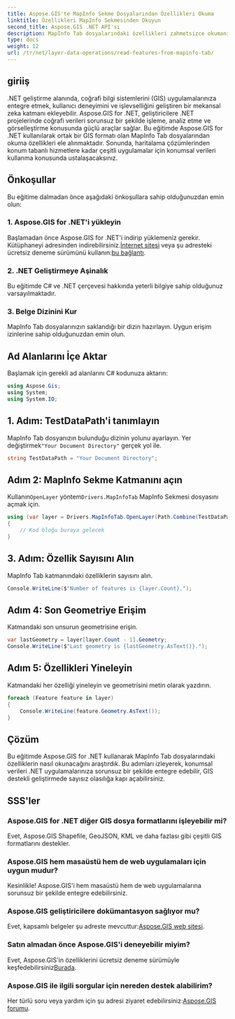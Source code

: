 ```yaml
---
title: Aspose.GIS'te MapInfo Sekme Dosyalarından Özellikleri Okuma
linktitle: Özellikleri MapInfo Sekmesinden Okuyun
second_title: Aspose.GIS .NET API'si
description: MapInfo Tab dosyalarındaki özellikleri zahmetsizce okumanızı sağlayan Aspose.GIS ile uzamsal verileri .NET uygulamalarınıza nasıl sorunsuz bir şekilde entegre edeceğinizi öğrenin.
type: docs
weight: 12
url: /tr/net/layer-data-operations/read-features-from-mapinfo-tab/
---
```

## giriiş
.NET geliştirme alanında, coğrafi bilgi sistemlerini (GIS) uygulamalarınıza entegre etmek, kullanıcı deneyimini ve işlevselliğini geliştiren bir mekansal zeka katmanı ekleyebilir. Aspose.GIS for .NET, geliştiricilere .NET projelerinde coğrafi verileri sorunsuz bir şekilde işleme, analiz etme ve görselleştirme konusunda güçlü araçlar sağlar. Bu eğitimde Aspose.GIS for .NET kullanılarak ortak bir GIS formatı olan MapInfo Tab dosyalarından okuma özellikleri ele alınmaktadır. Sonunda, haritalama çözümlerinden konum tabanlı hizmetlere kadar çeşitli uygulamalar için konumsal verileri kullanma konusunda ustalaşacaksınız.
## Önkoşullar
Bu eğitime dalmadan önce aşağıdaki önkoşullara sahip olduğunuzdan emin olun:
### 1. Aspose.GIS for .NET'i yükleyin
 Başlamadan önce Aspose.GIS for .NET'i indirip yüklemeniz gerekir. Kütüphaneyi adresinden indirebilirsiniz.[İnternet sitesi](https://releases.aspose.com/gis/net/) veya şu adresteki ücretsiz deneme sürümünü kullanın:[bu bağlantı](https://releases.aspose.com/).
### 2. .NET Geliştirmeye Aşinalık
Bu eğitimde C# ve .NET çerçevesi hakkında yeterli bilgiye sahip olduğunuz varsayılmaktadır.
### 3. Belge Dizinini Kur
MapInfo Tab dosyalarınızın saklandığı bir dizin hazırlayın. Uygun erişim izinlerine sahip olduğunuzdan emin olun.

## Ad Alanlarını İçe Aktar
Başlamak için gerekli ad alanlarını C# kodunuza aktarın:
```csharp
using Aspose.Gis;
using System;
using System.IO;
```

## 1. Adım: TestDataPath'i tanımlayın
 MapInfo Tab dosyanızın bulunduğu dizinin yolunu ayarlayın. Yer değiştirmek`"Your Document Directory"` gerçek yol ile.
```csharp
string TestDataPath = "Your Document Directory";
```
## Adım 2: MapInfo Sekme Katmanını açın
 Kullanın`OpenLayer` yöntem`Drivers.MapInfoTab` MapInfo Sekmesi dosyasını açmak için.
```csharp
using (var layer = Drivers.MapInfoTab.OpenLayer(Path.Combine(TestDataPath, "data.tab")))
{
    // Kod bloğu buraya gelecek
}
```
## 3. Adım: Özellik Sayısını Alın
MapInfo Tab katmanındaki özelliklerin sayısını alın.
```csharp
Console.WriteLine($"Number of features is {layer.Count}.");
```
## Adım 4: Son Geometriye Erişim
Katmandaki son unsurun geometrisine erişin.
```csharp
var lastGeometry = layer[layer.Count - 1].Geometry;
Console.WriteLine($"Last geometry is {lastGeometry.AsText()}.");
```
## Adım 5: Özellikleri Yineleyin
Katmandaki her özelliği yineleyin ve geometrisini metin olarak yazdırın.
```csharp
foreach (Feature feature in layer)
{
    Console.WriteLine(feature.Geometry.AsText());
}
```

## Çözüm
Bu eğitimde Aspose.GIS for .NET kullanarak MapInfo Tab dosyalarındaki özelliklerin nasıl okunacağını araştırdık. Bu adımları izleyerek, konumsal verileri .NET uygulamalarınıza sorunsuz bir şekilde entegre edebilir, GIS destekli geliştirmede sayısız olasılığa kapı açabilirsiniz.
## SSS'ler
### Aspose.GIS for .NET diğer GIS dosya formatlarını işleyebilir mi?
Evet, Aspose.GIS Shapefile, GeoJSON, KML ve daha fazlası gibi çeşitli GIS formatlarını destekler.
### Aspose.GIS hem masaüstü hem de web uygulamaları için uygun mudur?
Kesinlikle! Aspose.GIS'i hem masaüstü hem de web uygulamalarına sorunsuz bir şekilde entegre edebilirsiniz.
### Aspose.GIS geliştiricilere dokümantasyon sağlıyor mu?
 Evet, kapsamlı belgeler şu adreste mevcuttur:[Aspose.GIS web sitesi](https://reference.aspose.com/gis/net/).
### Satın almadan önce Aspose.GIS'i deneyebilir miyim?
 Evet, Aspose.GIS'in özelliklerini ücretsiz deneme sürümüyle keşfedebilirsiniz[Burada](https://releases.aspose.com/).
### Aspose.GIS ile ilgili sorgular için nereden destek alabilirim?
 Her türlü soru veya yardım için şu adresi ziyaret edebilirsiniz:[Aspose.GIS forumu](https://forum.aspose.com/c/gis/33).